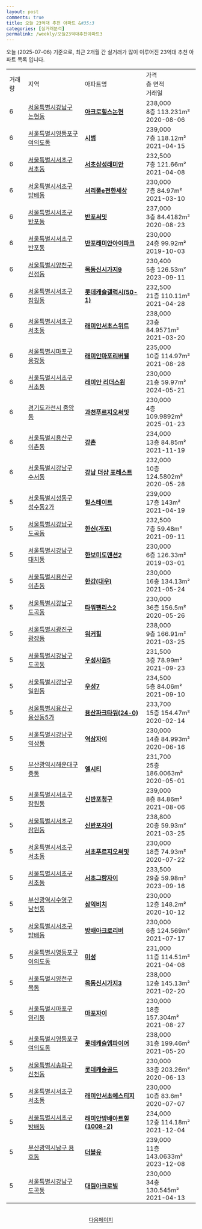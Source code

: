 ```yaml
---
layout: post
comments: true
title: 오늘 23억대 추천 아파트 &#35;3
categories: [실거래분석]
permalink: /weekly/오늘23억대추천아파트3
---
```


오늘 (2025-07-06) 기준으로, 최근 2개월 간 실거래가 많이 이루어진 23억대 추천 아파트 목록 입니다.

<table class="sortable">
  <tr>
    <td>거래량</td>
    <td>지역</td>
    <td>아파트명</td>
    <td>가격<br>층 면적<br>거래일</td>
  </tr>

  <tr class="item">
    <td>6</td>
    <td><a href="/apt/서울특별시강남구논현동">서울특별시강남구 논현동</a></td>
    <td style="font-weight: bold;"><a href="/apt/서울특별시강남구논현동아크로힐스논현">아크로힐스논현</a></td>
    <td>238,000<br>8층  113.231m²<br>2020-08-06</td>
  </tr>

  <tr class="item">
    <td>6</td>
    <td><a href="/apt/서울특별시영등포구여의도동">서울특별시영등포구 여의도동</a></td>
    <td style="font-weight: bold;"><a href="/apt/서울특별시영등포구여의도동시범">시범</a></td>
    <td>239,000<br>7층  118.12m²<br>2021-04-15</td>
  </tr>

  <tr class="item">
    <td>6</td>
    <td><a href="/apt/서울특별시서초구서초동">서울특별시서초구 서초동</a></td>
    <td style="font-weight: bold;"><a href="/apt/서울특별시서초구서초동서초삼성래미안">서초삼성래미안</a></td>
    <td>232,500<br>7층  121.66m²<br>2021-04-08</td>
  </tr>

  <tr class="item">
    <td>6</td>
    <td><a href="/apt/서울특별시서초구방배동">서울특별시서초구 방배동</a></td>
    <td style="font-weight: bold;"><a href="/apt/서울특별시서초구방배동서리풀e편한세상">서리풀e편한세상</a></td>
    <td>230,000<br>7층  84.97m²<br>2021-03-10</td>
  </tr>

  <tr class="item">
    <td>6</td>
    <td><a href="/apt/서울특별시서초구반포동">서울특별시서초구 반포동</a></td>
    <td style="font-weight: bold;"><a href="/apt/서울특별시서초구반포동반포써밋">반포써밋</a></td>
    <td>237,000<br>3층  84.4182m²<br>2020-08-23</td>
  </tr>

  <tr class="item">
    <td>6</td>
    <td><a href="/apt/서울특별시서초구반포동">서울특별시서초구 반포동</a></td>
    <td style="font-weight: bold;"><a href="/apt/서울특별시서초구반포동반포래미안아이파크">반포래미안아이파크</a></td>
    <td>230,000<br>24층  99.92m²<br>2019-10-03</td>
  </tr>

  <tr class="item">
    <td>6</td>
    <td><a href="/apt/서울특별시양천구신정동">서울특별시양천구 신정동</a></td>
    <td style="font-weight: bold;"><a href="/apt/서울특별시양천구신정동목동신시가지9">목동신시가지9</a></td>
    <td>230,400<br>5층  126.53m²<br>2023-09-11</td>
  </tr>

  <tr class="item">
    <td>6</td>
    <td><a href="/apt/서울특별시서초구잠원동">서울특별시서초구 잠원동</a></td>
    <td style="font-weight: bold;"><a href="/apt/서울특별시서초구잠원동롯데캐슬갤럭시(50-1)">롯데캐슬갤럭시(50-1)</a></td>
    <td>232,500<br>21층  110.11m²<br>2021-04-28</td>
  </tr>

  <tr class="item">
    <td>6</td>
    <td><a href="/apt/서울특별시서초구서초동">서울특별시서초구 서초동</a></td>
    <td style="font-weight: bold;"><a href="/apt/서울특별시서초구서초동래미안서초스위트">래미안서초스위트</a></td>
    <td>238,000<br>23층  84.9571m²<br>2021-03-20</td>
  </tr>

  <tr class="item">
    <td>6</td>
    <td><a href="/apt/서울특별시마포구용강동">서울특별시마포구 용강동</a></td>
    <td style="font-weight: bold;"><a href="/apt/서울특별시마포구용강동래미안마포리버웰">래미안마포리버웰</a></td>
    <td>235,000<br>10층  114.97m²<br>2021-08-28</td>
  </tr>

  <tr class="item">
    <td>6</td>
    <td><a href="/apt/서울특별시서초구서초동">서울특별시서초구 서초동</a></td>
    <td style="font-weight: bold;"><a href="/apt/서울특별시서초구서초동래미안리더스원">래미안 리더스원</a></td>
    <td>230,000<br>21층  59.97m²<br>2024-05-21</td>
  </tr>

  <tr class="item">
    <td>6</td>
    <td><a href="/apt/경기도과천시중앙동">경기도과천시 중앙동</a></td>
    <td style="font-weight: bold;"><a href="/apt/경기도과천시중앙동과천푸르지오써밋">과천푸르지오써밋</a></td>
    <td>230,000<br>4층  109.9892m²<br>2025-01-23</td>
  </tr>

  <tr class="item">
    <td>6</td>
    <td><a href="/apt/서울특별시용산구이촌동">서울특별시용산구 이촌동</a></td>
    <td style="font-weight: bold;"><a href="/apt/서울특별시용산구이촌동강촌">강촌</a></td>
    <td>234,000<br>13층  84.85m²<br>2021-11-19</td>
  </tr>

  <tr class="item">
    <td>6</td>
    <td><a href="/apt/서울특별시강남구수서동">서울특별시강남구 수서동</a></td>
    <td style="font-weight: bold;"><a href="/apt/서울특별시강남구수서동강남더샵포레스트">강남 더샵 포레스트</a></td>
    <td>232,000<br>10층  124.5802m²<br>2020-05-28</td>
  </tr>

  <tr class="item">
    <td>5</td>
    <td><a href="/apt/서울특별시성동구성수동2가">서울특별시성동구 성수동2가</a></td>
    <td style="font-weight: bold;"><a href="/apt/서울특별시성동구성수동2가힐스테이트">힐스테이트</a></td>
    <td>239,000<br>17층  143m²<br>2021-04-19</td>
  </tr>

  <tr class="item">
    <td>5</td>
    <td><a href="/apt/서울특별시강남구도곡동">서울특별시강남구 도곡동</a></td>
    <td style="font-weight: bold;"><a href="/apt/서울특별시강남구도곡동한신(개포)">한신(개포)</a></td>
    <td>232,500<br>7층  59.48m²<br>2021-09-11</td>
  </tr>

  <tr class="item">
    <td>5</td>
    <td><a href="/apt/서울특별시강남구대치동">서울특별시강남구 대치동</a></td>
    <td style="font-weight: bold;"><a href="/apt/서울특별시강남구대치동한보미도맨션2">한보미도맨션2</a></td>
    <td>230,000<br>6층  126.33m²<br>2019-03-01</td>
  </tr>

  <tr class="item">
    <td>5</td>
    <td><a href="/apt/서울특별시용산구이촌동">서울특별시용산구 이촌동</a></td>
    <td style="font-weight: bold;"><a href="/apt/서울특별시용산구이촌동한강(대우)">한강(대우)</a></td>
    <td>230,000<br>16층  134.13m²<br>2021-05-24</td>
  </tr>

  <tr class="item">
    <td>5</td>
    <td><a href="/apt/서울특별시강남구도곡동">서울특별시강남구 도곡동</a></td>
    <td style="font-weight: bold;"><a href="/apt/서울특별시강남구도곡동타워팰리스2">타워팰리스2</a></td>
    <td>230,000<br>36층  156.5m²<br>2020-05-26</td>
  </tr>

  <tr class="item">
    <td>5</td>
    <td><a href="/apt/서울특별시광진구광장동">서울특별시광진구 광장동</a></td>
    <td style="font-weight: bold;"><a href="/apt/서울특별시광진구광장동워커힐">워커힐</a></td>
    <td>238,000<br>9층  166.91m²<br>2021-03-25</td>
  </tr>

  <tr class="item">
    <td>5</td>
    <td><a href="/apt/서울특별시강남구도곡동">서울특별시강남구 도곡동</a></td>
    <td style="font-weight: bold;"><a href="/apt/서울특별시강남구도곡동우성사원5">우성사원5</a></td>
    <td>231,500<br>3층  78.99m²<br>2021-09-23</td>
  </tr>

  <tr class="item">
    <td>5</td>
    <td><a href="/apt/서울특별시강남구일원동">서울특별시강남구 일원동</a></td>
    <td style="font-weight: bold;"><a href="/apt/서울특별시강남구일원동우성7">우성7</a></td>
    <td>234,500<br>5층  84.06m²<br>2021-09-10</td>
  </tr>

  <tr class="item">
    <td>5</td>
    <td><a href="/apt/서울특별시용산구용산동5가">서울특별시용산구 용산동5가</a></td>
    <td style="font-weight: bold;"><a href="/apt/서울특별시용산구용산동5가용산파크타워(24-0)">용산파크타워(24-0)</a></td>
    <td>233,700<br>15층  154.47m²<br>2020-02-14</td>
  </tr>

  <tr class="item">
    <td>5</td>
    <td><a href="/apt/서울특별시강남구역삼동">서울특별시강남구 역삼동</a></td>
    <td style="font-weight: bold;"><a href="/apt/서울특별시강남구역삼동역삼자이">역삼자이</a></td>
    <td>230,000<br>14층  84.993m²<br>2020-06-16</td>
  </tr>

  <tr class="item">
    <td>5</td>
    <td><a href="/apt/부산광역시해운대구중동">부산광역시해운대구 중동</a></td>
    <td style="font-weight: bold;"><a href="/apt/부산광역시해운대구중동엘시티">엘시티</a></td>
    <td>231,700<br>25층  186.0063m²<br>2020-05-01</td>
  </tr>

  <tr class="item">
    <td>5</td>
    <td><a href="/apt/서울특별시서초구잠원동">서울특별시서초구 잠원동</a></td>
    <td style="font-weight: bold;"><a href="/apt/서울특별시서초구잠원동신반포청구">신반포청구</a></td>
    <td>239,000<br>8층  84.86m²<br>2021-08-06</td>
  </tr>

  <tr class="item">
    <td>5</td>
    <td><a href="/apt/서울특별시서초구잠원동">서울특별시서초구 잠원동</a></td>
    <td style="font-weight: bold;"><a href="/apt/서울특별시서초구잠원동신반포자이">신반포자이</a></td>
    <td>238,800<br>20층  59.93m²<br>2021-03-25</td>
  </tr>

  <tr class="item">
    <td>5</td>
    <td><a href="/apt/서울특별시서초구서초동">서울특별시서초구 서초동</a></td>
    <td style="font-weight: bold;"><a href="/apt/서울특별시서초구서초동서초푸르지오써밋">서초푸르지오써밋</a></td>
    <td>230,000<br>18층  74.93m²<br>2020-07-22</td>
  </tr>

  <tr class="item">
    <td>5</td>
    <td><a href="/apt/서울특별시서초구서초동">서울특별시서초구 서초동</a></td>
    <td style="font-weight: bold;"><a href="/apt/서울특별시서초구서초동서초그랑자이">서초그랑자이</a></td>
    <td>233,500<br>29층  59.98m²<br>2023-09-16</td>
  </tr>

  <tr class="item">
    <td>5</td>
    <td><a href="/apt/부산광역시수영구남천동">부산광역시수영구 남천동</a></td>
    <td style="font-weight: bold;"><a href="/apt/부산광역시수영구남천동삼익비치">삼익비치</a></td>
    <td>230,000<br>12층  148.2m²<br>2020-10-12</td>
  </tr>

  <tr class="item">
    <td>5</td>
    <td><a href="/apt/서울특별시서초구방배동">서울특별시서초구 방배동</a></td>
    <td style="font-weight: bold;"><a href="/apt/서울특별시서초구방배동방배아크로리버">방배아크로리버</a></td>
    <td>230,000<br>6층  124.569m²<br>2021-07-17</td>
  </tr>

  <tr class="item">
    <td>5</td>
    <td><a href="/apt/서울특별시영등포구여의도동">서울특별시영등포구 여의도동</a></td>
    <td style="font-weight: bold;"><a href="/apt/서울특별시영등포구여의도동미성">미성</a></td>
    <td>231,000<br>11층  114.51m²<br>2021-04-08</td>
  </tr>

  <tr class="item">
    <td>5</td>
    <td><a href="/apt/서울특별시양천구목동">서울특별시양천구 목동</a></td>
    <td style="font-weight: bold;"><a href="/apt/서울특별시양천구목동목동신시가지3">목동신시가지3</a></td>
    <td>238,000<br>12층  145.13m²<br>2021-02-20</td>
  </tr>

  <tr class="item">
    <td>5</td>
    <td><a href="/apt/서울특별시마포구염리동">서울특별시마포구 염리동</a></td>
    <td style="font-weight: bold;"><a href="/apt/서울특별시마포구염리동마포자이">마포자이</a></td>
    <td>230,000<br>18층  157.304m²<br>2021-08-27</td>
  </tr>

  <tr class="item">
    <td>5</td>
    <td><a href="/apt/서울특별시영등포구여의도동">서울특별시영등포구 여의도동</a></td>
    <td style="font-weight: bold;"><a href="/apt/서울특별시영등포구여의도동롯데캐슬엠파이어">롯데캐슬엠파이어</a></td>
    <td>238,000<br>31층  199.46m²<br>2021-05-20</td>
  </tr>

  <tr class="item">
    <td>5</td>
    <td><a href="/apt/서울특별시송파구신천동">서울특별시송파구 신천동</a></td>
    <td style="font-weight: bold;"><a href="/apt/서울특별시송파구신천동롯데캐슬골드">롯데캐슬골드</a></td>
    <td>230,000<br>33층  203.26m²<br>2020-06-13</td>
  </tr>

  <tr class="item">
    <td>5</td>
    <td><a href="/apt/서울특별시서초구서초동">서울특별시서초구 서초동</a></td>
    <td style="font-weight: bold;"><a href="/apt/서울특별시서초구서초동래미안서초에스티지">래미안서초에스티지</a></td>
    <td>230,000<br>10층  83.6m²<br>2020-07-07</td>
  </tr>

  <tr class="item">
    <td>5</td>
    <td><a href="/apt/서울특별시서초구방배동">서울특별시서초구 방배동</a></td>
    <td style="font-weight: bold;"><a href="/apt/서울특별시서초구방배동래미안방배아트힐(1008-2)">래미안방배아트힐(1008-2)</a></td>
    <td>234,000<br>12층  114.18m²<br>2021-12-04</td>
  </tr>

  <tr class="item">
    <td>5</td>
    <td><a href="/apt/부산광역시남구용호동">부산광역시남구 용호동</a></td>
    <td style="font-weight: bold;"><a href="/apt/부산광역시남구용호동더블유">더블유</a></td>
    <td>239,000<br>11층  143.0633m²<br>2023-12-08</td>
  </tr>

  <tr class="item">
    <td>5</td>
    <td><a href="/apt/서울특별시강남구도곡동">서울특별시강남구 도곡동</a></td>
    <td style="font-weight: bold;"><a href="/apt/서울특별시강남구도곡동대림아크로빌">대림아크로빌</a></td>
    <td>230,000<br>34층  130.545m²<br>2021-04-13</td>
  </tr>

  <tr>
      <script async src="https://pagead2.googlesyndication.com/pagead/js/adsbygoogle.js?client=ca-pub-3485438051770037"
          crossorigin="anonymous"></script>
      <ins class="adsbygoogle"
          style="display:block"
          data-ad-format="fluid"
          data-ad-layout-key="-fb+5w+4e-db+86"
          data-ad-client="ca-pub-3485438051770037"
          data-ad-slot="1827090281"></ins>
      <script>
          (adsbygoogle = window.adsbygoogle || []).push({});
      </script>
  </tr>
    
</table>

<br>
<center><a href="/weekly/오늘23억대추천아파트">다음페이지</a></center>
<br><br>
